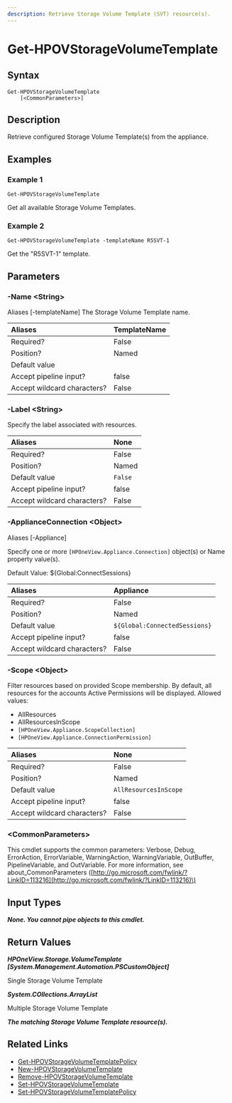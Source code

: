 ```yaml
---
description: Retrieve Storage Volume Template (SVT) resource(s).
---
```


# Get-HPOVStorageVolumeTemplate

## Syntax

```text
Get-HPOVStorageVolumeTemplate
    [<CommonParameters>]
```

## Description

Retrieve configured Storage Volume Template\(s\) from the appliance.

## Examples

### Example 1

```text
Get-HPOVStorageVolumeTemplate
```

Get all available Storage Volume Templates.

### Example 2

```text
Get-HPOVStorageVolumeTemplate -templateName R5SVT-1
```

Get the "R5SVT-1" template.

## Parameters

### -Name &lt;String&gt;

Aliases \[-templateName\] The Storage Volume Template name.

| Aliases | TemplateName |
| :--- | :--- |
| Required? | False |
| Position? | Named |
| Default value |  |
| Accept pipeline input? | false |
| Accept wildcard characters? | False |

### -Label &lt;String&gt;

Specify the label associated with resources.

| Aliases | None |
| :--- | :--- |
| Required? | False |
| Position? | Named |
| Default value | `False` |
| Accept pipeline input? | false |
| Accept wildcard characters? | False |

### -ApplianceConnection &lt;Object&gt;

Aliases \[-Appliance\]

Specify one or more `[HPOneView.Appliance.Connection]` object\(s\) or Name property value\(s\).

Default Value: ${Global:ConnectSessions}

| Aliases | Appliance |
| :--- | :--- |
| Required? | False |
| Position? | Named |
| Default value | `${Global:ConnectedSessions}` |
| Accept pipeline input? | false |
| Accept wildcard characters? | False |

### -Scope &lt;Object&gt;

Filter resources based on provided Scope membership. By default, all resources for the accounts Active Permissions will be displayed. Allowed values:

* AllResources
* AllResourcesInScope
* `[HPOneView.Appliance.ScopeCollection]`
* `[HPOneView.Appliance.ConnectionPermission]`

| Aliases | None |
| :--- | :--- |
| Required? | False |
| Position? | Named |
| Default value | `AllResourcesInScope` |
| Accept pipeline input? | false |
| Accept wildcard characters? | False |

### &lt;CommonParameters&gt;

This cmdlet supports the common parameters: Verbose, Debug, ErrorAction, ErrorVariable, WarningAction, WarningVariable, OutBuffer, PipelineVariable, and OutVariable. For more information, see about\_CommonParameters \([http://go.microsoft.com/fwlink/?LinkID=113216](http://go.microsoft.com/fwlink/?LinkID=113216)\)

## Input Types

_**None. You cannot pipe objects to this cmdlet.**_

## Return Values

_**HPOneView.Storage.VolumeTemplate \[System.Management.Automation.PSCustomObject\]**_

Single Storage Volume Template

_**System.COllections.ArrayList**_ 

Multiple Storage Volume Template

_**The matching Storage Volume Template resource\(s\).**_

## Related Links

* [Get-HPOVStorageVolumeTemplatePolicy](get-hpovstoragevolumetemplatepolicy.md)
* [New-HPOVStorageVolumeTemplate](new-hpovstoragevolumetemplate.md)
* [Remove-HPOVStorageVolumeTemplate](remove-hpovstoragevolumetemplate.md)
* [Set-HPOVStorageVolumeTemplate](set-hpovstoragevolumetemplate.md)
* [Set-HPOVStorageVolumeTemplatePolicy](set-hpovstoragevolumetemplatepolicy.md)

